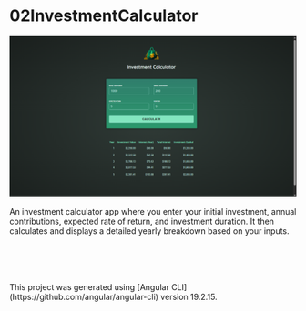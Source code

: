 # 02InvestmentCalculator

![alt text](./public/image.png)


An investment calculator app where you enter your initial investment, annual contributions, expected rate of return, and investment duration. It then calculates and displays a detailed yearly breakdown based on your inputs.

<br/>
<br/>
<br/>
<br/>
This project was generated using [Angular CLI](https://github.com/angular/angular-cli) version 19.2.15.
